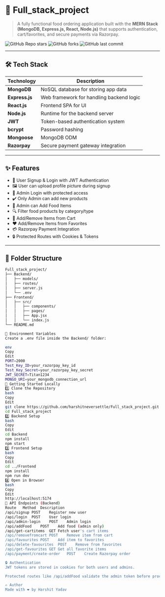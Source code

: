 # 🍔 Full_stack_project

> A fully functional food ordering application built with the **MERN Stack (MongoDB, Express.js, React, Node.js)** that supports authentication, cart/favorites, and secure payments via Razorpay.

![GitHub Repo stars](https://img.shields.io/github/stars/harshitneversettle/Full_stack_project?style=social)
![GitHub forks](https://img.shields.io/github/forks/harshitneversettle/Full_stack_project?style=social)
![GitHub last commit](https://img.shields.io/github/last-commit/harshitneversettle/Full_stack_project)

---

## 🛠 Tech Stack

| Technology      | Description                                |
|-----------------|--------------------------------------------|
| **MongoDB**     | NoSQL database for storing app data        |
| **Express.js**  | Web framework for handling backend logic   |
| **React.js**    | Frontend SPA for UI                        |
| **Node.js**     | Runtime for the backend server             |
| **JWT**         | Token-based authentication system          |
| **bcrypt**      | Password hashing                           |
| **Mongoose**    | MongoDB ODM                                |
| **Razorpay**    | Secure payment gateway integration         |

---

## ✨ Features

- 🧾 User Signup & Login with JWT Authentication  
- 🖼️ User can upload profile picture during signup  
- 🔐 Admin Login with protected access  
- ✔️ Only Admin can add new products  
- 🍱 Admin can Add Food Items  
- 🔍 Filter food products by category/type  
- 🛒 Add/Remove Items from Cart  
- ❤️ Add/Remove Items from Favorites  
- 💳 Razorpay Payment Integration  
- 🔒 Protected Routes with Cookies & Tokens  


---

## 📁 Folder Structure

```bash
Full_stack_project/
├── Backend/
│   ├── models/
│   ├── routes/
│   ├── server.js
│   └── .env
├── Frontend/
│   ├── src/
│   │   ├── components/
│   │   ├── pages/
│   │   ├── App.jsx
│   │   └── index.js
└── README.md

🔐 Environment Variables
Create a .env file inside the Backend/ folder:

env
Copy
Edit
PORT=2000
Test_Key_ID=your_razorpay_key_id
Test_Key_Secret=your_razorpay_key_secret
JWT_SECRET=Titan1234
MONGO_URI=your_mongodb_connection_url
🚀 Getting Started Locally
1️⃣ Clone the Repository
bash
Copy
Edit
git clone https://github.com/harshitneversettle/Full_stack_project.git
cd Full_stack_project
2️⃣ Backend Setup
bash
Copy
Edit
cd Backend
npm install
npm start
3️⃣ Frontend Setup
bash
Copy
Edit
cd ../Frontend
npm install
npm run dev
4️⃣ Open in Browser
bash
Copy
Edit
http://localhost:5174
📡 API Endpoints (Backend)
Route	Method	Description
/api/signup	POST	Register new user
/api/login	POST	User login
/api/admin-login	POST	Admin login
/api/addFood	POST	Add food (admin only)
/api/get-cartitems	GET	Fetch user's cart items
/api/removefromcart	POST	Remove item from cart
/api/favourites	POST	Add item to favorites
/api/delete-favourites	POST	Remove from favorites
/api/get-favourites	GET	Get all favorite items
/api/payment/create-order	POST	Create Razorpay order

🔒 Authentication
JWT tokens are stored in cookies for both users and admins.

Protected routes like /api/addFood validate the admin token before proceeding.

✍️ Author
Made with ❤️ by Harshit Yadav


